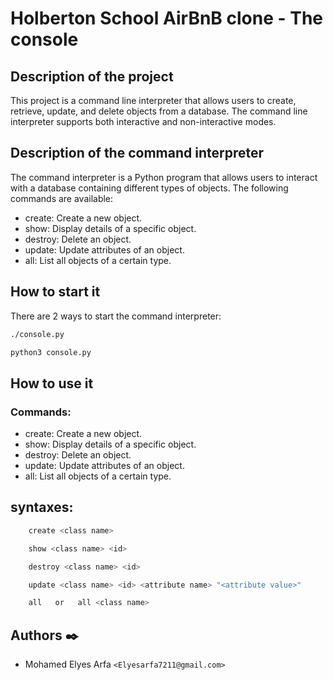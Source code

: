 # Holberton School AirBnB clone - The console

## Description of the project
This project is a command line interpreter that allows users to create, retrieve, update, and delete objects from a database. The command line interpreter supports both interactive and non-interactive modes.

## Description of the command interpreter
The command interpreter is a Python program that allows users to interact with a database containing different types of objects. The following commands are available:

- create: Create a new object.
- show: Display details of a specific object.
- destroy: Delete an object.
- update: Update attributes of an object.
- all: List all objects of a certain type.

## How to start it
There are 2 ways to start the command interpreter:

```bash
./console.py
```
```bash
python3 console.py
```


## How to use it
### Commands:
- create: Create a new object.
- show: Display details of a specific object.
- destroy: Delete an object.
- update: Update attributes of an object.
- all: List all objects of a certain type.

## syntaxes:

```bash
	create <class name> 

	show <class name> <id>

	destroy <class name> <id>

	update <class name> <id> <attribute name> "<attribute value>"

	all   or   all <class name>
```

## Authors ✒️

- Mohamed Elyes Arfa `<Elyesarfa7211@gmail.com>`